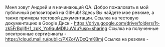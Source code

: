 Меня зовут Андрей и я начинающий QA. Добро пожаловать в мой публичный репозиторий на GitHub!
Здесь Вы найдете мое резюме, а также примеры тестовой документации. 
Ссылка на тестовую документацию в Google Диск - https://drive.google.com/drive/folders/1t-zk5FrBgljfH1_zpK_Yp9quMDIUuVdu?usp=sharing
Ссылка на полученные электронные сертификаты - https://cloud.mail.ru/public/PXZo/WDxQmKBmj
Ссылка на резюме - 
